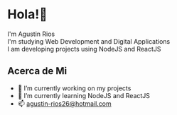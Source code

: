 # Hola!:wave:

I'm Agustin Rios <br>
I'm studying Web Development and Digital Applications <br>
I am developing projects using NodeJS and ReactJS

## Acerca de Mi

- 🔭 I’m currently working on my projects
- 🌱 I’m currently learning NodeJS and ReactJS
- 📫 agustin-rios26@hotmail.com


